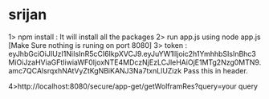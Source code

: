 # srijan

1> npm install :  It will install all the packages
2> run app.js using node app.js [Make Sure nothing is runing on port 8080]
3> token : eyJhbGciOiJIUzI1NiIsInR5cCI6IkpXVCJ9.eyJuYW1lIjoic2h1YmhhbSIsInBhc3MiOiJzaHViaGFtIiwiaWF0IjoxNTE4MDczNjEzLCJleHAiOjE1MTg2Nzg0MTN9.amc7QCAlsrqxhNAtVyZtKgNBiKANJ3Na7txnLlUZizk
Pass this in header.

4>http://localhost:8080/secure/app-get/getWolframRes?query=your query
